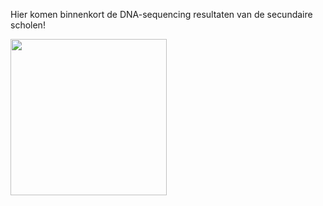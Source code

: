 Hier komen binnenkort de DNA-sequencing resultaten van de secundaire scholen!

<img src="file:///G:/My%20Drive/1.Sofie/2.Onderzoek/1.Postdoc/10.CitizenScience/2022/BodemLeven/SharedBodemLeven/2.Sofie/website/logo-bodemleven.svg" width="250px">
